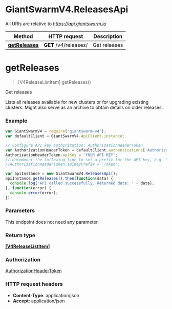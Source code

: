# GiantSwarmV4.ReleasesApi

All URIs are relative to *https://api.giantswarm.io*

Method | HTTP request | Description
------------- | ------------- | -------------
[**getReleases**](ReleasesApi.md#getReleases) | **GET** /v4/releases/ | Get releases


<a name="getReleases"></a>
# **getReleases**
> [V4ReleaseListItem] getReleases()

Get releases

Lists all releases available for new clusters or for upgrading existing clusters. Might also serve as an archive to obtain details on older releases. 

### Example
```javascript
var GiantSwarmV4 = require('giantswarm-v4');
var defaultClient = GiantSwarmV4.ApiClient.instance;

// Configure API key authorization: AuthorizationHeaderToken
var AuthorizationHeaderToken = defaultClient.authentications['AuthorizationHeaderToken'];
AuthorizationHeaderToken.apiKey = 'YOUR API KEY';
// Uncomment the following line to set a prefix for the API key, e.g. "Token" (defaults to null)
//AuthorizationHeaderToken.apiKeyPrefix = 'Token';

var apiInstance = new GiantSwarmV4.ReleasesApi();
apiInstance.getReleases().then(function(data) {
  console.log('API called successfully. Returned data: ' + data);
}, function(error) {
  console.error(error);
});

```

### Parameters
This endpoint does not need any parameter.

### Return type

[**[V4ReleaseListItem]**](V4ReleaseListItem.md)

### Authorization

[AuthorizationHeaderToken](../README.md#AuthorizationHeaderToken)

### HTTP request headers

 - **Content-Type**: application/json
 - **Accept**: application/json

